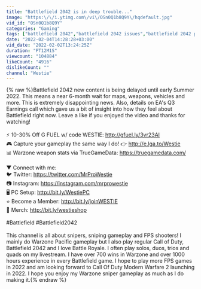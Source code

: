 ```yaml
---
title: "Battlefield 2042 is in deep trouble..."
image: "https:\/\/i.ytimg.com\/vi\/OSn0Q1b8Q9Y\/hqdefault.jpg"
vid_id: "OSn0Q1b8Q9Y"
categories: "Gaming"
tags: ["battlefield 2042","battlefield 2042 issues","battlefield 2042 problems"]
date: "2022-02-04T14:28:28+03:00"
vid_date: "2022-02-02T13:24:25Z"
duration: "PT12M1S"
viewcount: "104884"
likeCount: "4916"
dislikeCount: ""
channel: "Westie"
---
```

{% raw %}Battlefield 2042 new content is being delayed until early Summer 2022. This means a near 6-month wait for maps, weapons, vehicles and more. This is extremely disappointing news. Also, details on EA's Q3 Earnings call which gave us a bit of insight into how they feel about Battlefield right now. Leave a like if you enjoyed the video and thanks for watching!<br /><br />⚡ 10-30% Off G FUEL w/ code WESTIE: <a rel="nofollow" target="blank" href="http://gfuel.ly/3vr23AI">http://gfuel.ly/3vr23AI</a><br />🎮 Capture your gameplay the same way I do! 👉 <a rel="nofollow" target="blank" href="http://e.lga.to/Westie">http://e.lga.to/Westie</a><br />📊 Warzone weapon stats via TrueGameData: <a rel="nofollow" target="blank" href="https://truegamedata.com/">https://truegamedata.com/</a><br /><br />▼ Connect with me:<br />🐦 Twitter: <a rel="nofollow" target="blank" href="https://twitter.com/MrProWestie">https://twitter.com/MrProWestie</a><br />📷 Instagram: <a rel="nofollow" target="blank" href="https://instagram.com/mrprowestie">https://instagram.com/mrprowestie</a><br />🖥️ PC Setup: <a rel="nofollow" target="blank" href="http://bit.ly/WestiePC">http://bit.ly/WestiePC</a><br />⭐ Become a Member: <a rel="nofollow" target="blank" href="http://bit.ly/joinWESTIE">http://bit.ly/joinWESTIE</a><br />👕 Merch: <a rel="nofollow" target="blank" href="http://bit.ly/westieshop">http://bit.ly/westieshop</a><br /><br />#Battlefield #Battlefield2042<br /><br />This channel is all about snipers, sniping gameplay and FPS shooters! I mainly do Warzone Pacific gameplay but I also play regular Call of Duty, Battlefield 2042 and I love Battle Royale. I often play solos, duos, trios and quads on my livestream. I have over 700 wins in Warzone and over 1000 hours experience in every Battlefield game. I hope to play more FPS games in 2022 and am looking forward to Call Of Duty Modern Warfare 2 launching in 2022. I hope you enjoy my Warzone sniper gameplay as much as I do making it.{% endraw %}
